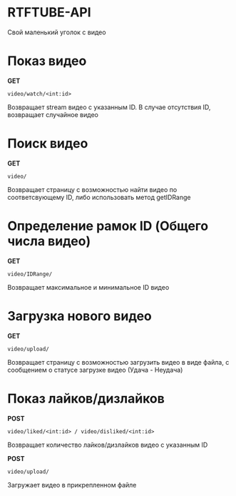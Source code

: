 # RTFTUBE-API
Свой маленький уголок с видео

# Показ видео
   **GET** 
   
    video/watch/<int:id>
Возвращает stream видео с указанным ID. В случае отсутствия ID, возвращает случайное видео

# Поиск видео
 **GET** 
   
    video/
Возвращает страницу с возможностью найти видео по соответсвующему ID, либо использовать метод getIDRange

# Определение рамок ID (Общего числа видео)
 **GET** 
   
    video/IDRange/
Возвращает максимальное и минимальное ID видео

# Загрузка нового видео
**GET**

    video/upload/
Возвращает страницу с возможностью загрузить видео в виде файла, с сообщением о статусе загрузке видео (Удача - Неудача)

# Показ лайков/дизлайков
**POST** 

    video/liked/<int:id> / video/disliked/<int:id>
Возвращает количество лайков/дизлайков видео с указанным ID

**POST**

    video/upload/
Загружает видео в прикрепленном файле
